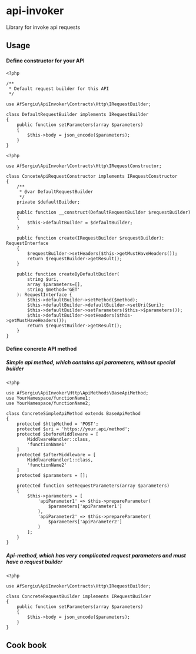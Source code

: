 # api-invoker
Library for invoke api requests

## Usage
#### Define constructor for your API


    <?php
    
    /**
     * Default request builder for this API
     */
     
    use AfSergiu\ApiInvoker\Contracts\Http\IRequestBuilder;
    
    class DefaultRequestBuilder implements IRequestBuilder
    {   
        public function setParameters(array $parameters)
        {
            $this->body = json_encode($parameters);
        }
    }
    
    <?php
    
    use AfSergiu\ApiInvoker\Contracts\Http\IRequestConstructor;
    
    class ConceteApiRequestConstructor implements IRequestConstructor
    {
        /**
         * @var DefaultRequestBuilder 
         */
        private $defaultBuilder;
        
        public function __construct(DefaultRequestBuilder $requestBuilder)
        {
            $this->defaultBuilder = $defaultBuilder;
        }
        
        public function create(IRequestBuilder $requestBuilder): RequestInterface
        {
            $requestBuilder->setHeaders($this->getMustHaveHeaders());
            return $requestBuilder->getResult();
        }
        
        public function createByDefaultBuilder(
            string $uri, 
            array $parameters=[], 
            string $method='GET'
        ): RequestInterface {
            $this->defaultBuilder->setMethod($method);
            $this->defaultBuilder->defaultBuilder->setUri($uri);
            $this->defaultBuilder->setParameters($this->$parameters());
            $this->defaultBuilder->setHeaders($this->getMustHaveHeaders());
            return $requestBuilder->getResult();
        }
    }
#### Define concrete API method
##### Simple api method, which contains api parameters, without special builder
    <?php
    
    use AfSergiu\ApiInvoker\Http\ApiMethods\BaseApiMethod;
    use YourNamespace/functionName1;
    use YourNamespace/functionName2;
    
    class ConcreteSimpleApiMethod extends BaseApiMethod
    {
        protected $httpMethod = 'POST';
        protected $uri = 'https://your.api/method';
        protected $beforeMiddleware = [
            MiddlwareHandler::class,
            'functionName1'
        ]
        protected $afterMiddleware = [
            MiddlwareHandler1::class,
            'functionName2'
        ]
        protected $parameters = [];
        
        protected function setRequestParameters(array $parameters)
        {
            $this->parameters = [
                'apiParameter1' => $this->prepareParameter(
                    $parameters['apiParameter1']
                ),
                'apiParameter2' => $this->prepareParameter(
                    $parameters['apiParameter2']
                )
            ];
        }
    }
    
##### Api-method, which has very complicated request parameters and must have a request builder
    <?php
    
    use AfSergiu\ApiInvoker\Contracts\Http\IRequestBuilder;
    
    class ConcreteRequestBuilder implements IRequestBuilder
    {   
        public function setParameters(array $parameters)
        {
            $this->body = json_encode($parameters);
        }
    }
     

## Cook book

